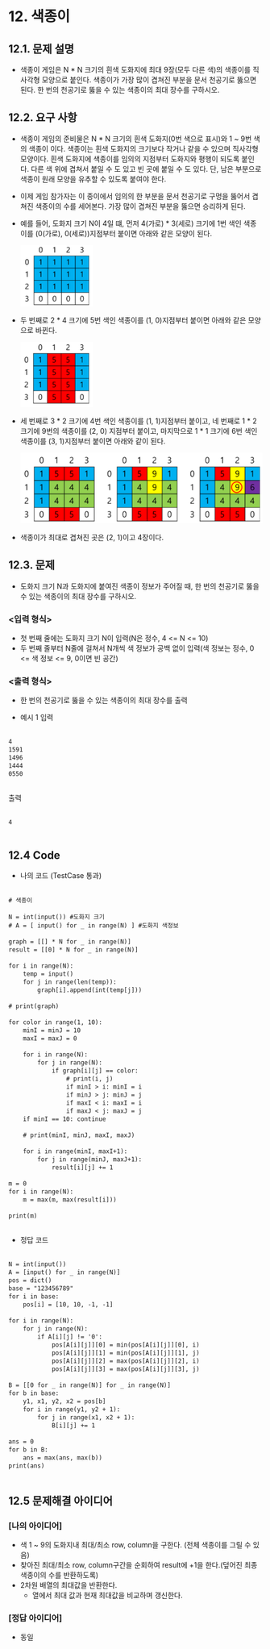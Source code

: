 # 12. 색종이
## 12.1. 문제 설명
- 색종이 게임은 N * N 크기의 흰색 도화지에 최대 9장(모두 다른 색)의 색종이를 직사각형 모양으로 붙인다. 색종이가 가장 많이 겹쳐진 부분을 문서 천공기로 뚫으면 된다. 한 번의 천공기로 뚫을 수 있는 색종이의 최대 장수를 구하시오.

## 12.2. 요구 사항
- 색종이 게임의 준비물은 N * N 크기의 흰색 도화지(0번 색으로 표시)와  1 ~ 9번 색의 색종이 이다. 색종이는 흰색 도화지의 크기보다 작거나 같을 수 있으며 직사각형 모양이다. 흰색 도화지에 색종이를 임의의 지점부터 도화지와 평행이 되도록 붙인다. 다른 색 위에 겹쳐서 붙일 수 도 있고 빈 곳에 붙일 수 도 있다. 단, 남은 부분으로 색종이 원래 모양을 유추할 수 있도록 붙여야 한다.

- 이제 게임 참가자는 이 종이에서 임의의 한 부분을 문서 천공기로 구멍을 뚫어서 겹쳐진 색종이의 수를 세어본다. 가장 많이 겹쳐진 부분을 뚫으면 승리하게 된다.

- 예를 들어, 도화지 크기 N이 4일 떄, 먼저 4(가로) * 3(세로) 크기에 1번 색인 색종이를 (0(가로), 0(세로))지점부터 붙이면 아래와 같은 모양이 된다.

   <img src="../image/CP1.PNG" width="30%" height="50%"></img>

- 두 번째로 2 * 4 크기에 5번 색인 색종이를 (1, 0)지점부터 붙이면 아래와 같은 모양으로 바뀐다.

   <img src="../image/CP2.PNG" width="30%" height="50%"></img>

- 세 번째로 3 * 2 크기에 4번 색인 색종이를 (1, 1)지점부터 붙이고, 네 번째로 1 * 2 크기에 9번의 색종이를 (2, 0) 지점부터 붙이고, 마지막으로 1 * 1 크기에 6번 색인 색종이를 (3, 1)지점부터 붙이면 아래와 같이 된다.

   <img src="../image/CP3.PNG" width="100%" height="50%"></img>

- 색종이가 최대로 겹쳐진 곳은 (2, 1)이고 4장이다.

## 12.3. 문제
- 도화지 크기 N과 도화지에 붙여진 색종이 정보가 주어질 때, 한 번의 천공기로 뚫을 수 있는 색종이의 최대 장수를 구하시오.

### <입력 형식>
- 첫 번째 줄에는 도화지 크기 N이 입력(N은 정수, 4 <= N <= 10)
- 두 번째 줄부터 N줄에 걸쳐서 N개씩 색 정보가 공백 없이 입력(색 정보는 정수, 0 <= 색 정보 <= 9, 0이면 빈 공간)

### <출력 형식>
- 한 번의 천공기로 뚫을 수 있는 색종이의 최대 장수를 출력

- 예시 1
입력 
<pre>
<code>
4
1591
1496
1444
0550
</code>
</pre>

출력
<pre>
<code>
4
</code>
</pre>

## 12.4 Code
- 나의 코드 (TestCase 통과)
<pre>
<code>
# 색종이

N = int(input()) #도화지 크기
# A = [ input() for _ in range(N) ] #도화지 색정보

graph = [[] * N for _ in range(N)]
result = [[0] * N for _ in range(N)]

for i in range(N):
	temp = input()
	for j in range(len(temp)):
		graph[i].append(int(temp[j]))

# print(graph)

for color in range(1, 10):
	minI = minJ = 10
	maxI = maxJ = 0

	for i in range(N):
		for j in range(N):
			if graph[i][j] == color:
				# print(i, j)
				if minI > i: minI = i
				if minJ > j: minJ = j
				if maxI < i: maxI = i
				if maxJ < j: maxJ = j
	if minI == 10: continue
		
	# print(minI, minJ, maxI, maxJ)
		
	for i in range(minI, maxI+1):
		for j in range(minJ, maxJ+1):
			result[i][j] += 1

m = 0
for i in range(N):
	m = max(m, max(result[i]))

print(m)
</code>
</pre>

- 정답 코드
<pre>
<code>
N = int(input())
A = [input() for _ in range(N)]
pos = dict()
base = "123456789"
for i in base:
    pos[i] = [10, 10, -1, -1]

for i in range(N):
    for j in range(N):
        if A[i][j] != '0':
            pos[A[i][j]][0] = min(pos[A[i][j]][0], i)
            pos[A[i][j]][1] = min(pos[A[i][j]][1], j)
            pos[A[i][j]][2] = max(pos[A[i][j]][2], i)
            pos[A[i][j]][3] = max(pos[A[i][j]][3], j)

B = [[0 for _ in range(N)] for _ in range(N)]
for b in base:
    y1, x1, y2, x2 = pos[b]
    for i in range(y1, y2 + 1):
        for j in range(x1, x2 + 1):
    	    B[i][j] += 1

ans = 0
for b in B:
    ans = max(ans, max(b))
print(ans)
</code>
</pre>

## 12.5 문제해결 아이디어
### [나의 아이디어]
- 색 1 ~ 9의 도화지내 최대/최소 row, column을 구한다. (전체 색종이를 그릴 수 있음)
- 찾아진 최대/최소 row, column구간을 순회하여 result에 +1을 한다.(덮어진 최종 색종이의 수를 반환하도록)
- 2차원 배열의 최대값을 반환한다.
	- 열에서 최대 값과 현재 최대값을 비교하며 갱신한다.

### [정답 아이디어]
- 동일
